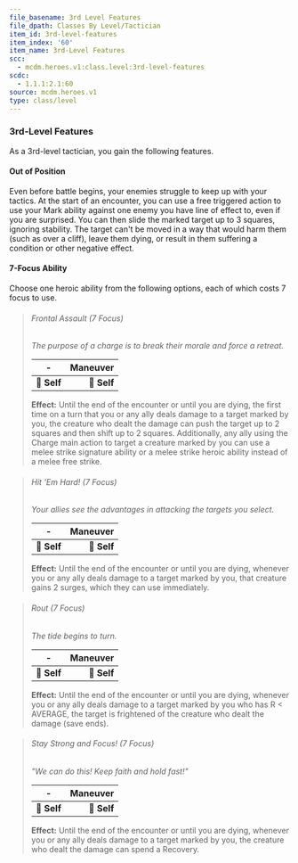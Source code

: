 ```yaml
---
file_basename: 3rd Level Features
file_dpath: Classes By Level/Tactician
item_id: 3rd-level-features
item_index: '60'
item_name: 3rd-Level Features
scc:
  - mcdm.heroes.v1:class.level:3rd-level-features
scdc:
  - 1.1.1:2.1:60
source: mcdm.heroes.v1
type: class/level
---
```


### 3rd-Level Features

As a 3rd-level tactician, you gain the following features.

#### Out of Position

Even before battle begins, your enemies struggle to keep up with your tactics. At the start of an encounter, you can use a free triggered action to use your Mark ability against one enemy you have line of effect to, even if you are surprised. You can then slide the marked target up to 3 squares, ignoring stability. The target can't be moved in a way that would harm them (such as over a cliff), leave them dying, or result in them suffering a condition or other negative effect.

#### 7-Focus Ability

Choose one heroic ability from the following options, each of which costs 7 focus to use.

<!-- -->
> ###### Frontal Assault (7 Focus)
>
> *The purpose of a charge is to break their morale and force a retreat.*
>
> | **-**       | **Maneuver** |
> | ----------- | -----------: |
> | **📏 Self** |  **🎯 Self** |
>
> **Effect:** Until the end of the encounter or until you are dying, the first time on a turn that you or any ally deals damage to a target marked by you, the creature who dealt the damage can push the target up to 2 squares and then shift up to 2 squares. Additionally, any ally using the Charge main action to target a creature marked by you can use a melee strike signature ability or a melee strike heroic ability instead of a melee free strike.

<!-- -->
> ###### Hit 'Em Hard! (7 Focus)
>
> *Your allies see the advantages in attacking the targets you select.*
>
> | **-**       | **Maneuver** |
> | ----------- | -----------: |
> | **📏 Self** |  **🎯 Self** |
>
> **Effect:** Until the end of the encounter or until you are dying, whenever you or any ally deals damage to a target marked by you, that creature gains 2 surges, which they can use immediately.

<!-- -->
> ###### Rout (7 Focus)
>
> *The tide begins to turn.*
>
> | **-**       | **Maneuver** |
> | ----------- | -----------: |
> | **📏 Self** |  **🎯 Self** |
>
> **Effect:** Until the end of the encounter or until you are dying, whenever you or any ally deals damage to a target marked by you who has R < AVERAGE, the target is frightened of the creature who dealt the damage (save ends).

<!-- -->
> ###### Stay Strong and Focus! (7 Focus)
>
> *"We can do this! Keep faith and hold fast!"*
>
> | **-**       | **Maneuver** |
> | ----------- | -----------: |
> | **📏 Self** |  **🎯 Self** |
>
> **Effect:** Until the end of the encounter or until you are dying, whenever you or any ally deals damage to a target marked by you, the creature who dealt the damage can spend a Recovery.
